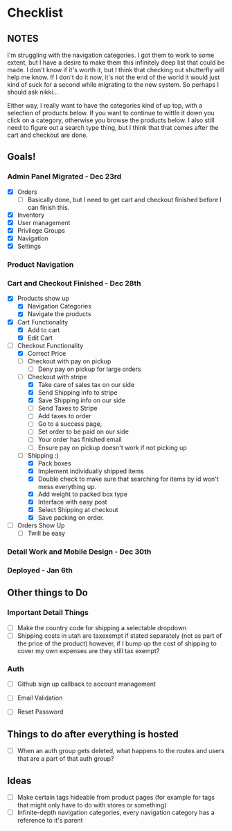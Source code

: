 # Checklist

## NOTES
I'm struggling with the navigation categories. I got them to work to some extent, but I have a desire to make them
this infinitely deep list that could be made. I don't know if it's worth it, but I think that checking out shutterfly will help me know.
If I don't do it now, it's not the end of the world it would just kind of suck for a second while migrating to the new system. So
perhaps I should ask nikki...

Either way, I really want to have the categories kind of up top, with a selection of products below. If you want to continue to wittle it down
you click on a category, otherwise you browse the products below. I also still need to figure out a search type thing, but I think that that comes after the
cart and checkout are done.

## Goals!
### Admin Panel Migrated - Dec 23rd
- [x] Orders
    - [ ] Basically done, but I need to get cart and checkout finished before I can finish this.
- [x] Inventory
- [x] User management
- [x] Privilege Groups
- [x] Navigation
- [x] Settings
### Product Navigation
### Cart and Checkout Finished - Dec 28th
- [x] Products show up
    - [x] Navigation Categories
    - [x] Navigate the products
- [x] Cart Functionality
    - [x] Add to cart
    - [x] Edit Cart
- [ ] Checkout Functionality
    - [x] Correct Price
    - [ ] Checkout with pay on pickup
        - [ ] Deny pay on pickup for large orders
    - [ ] Checkout with stripe
        - [x] Take care of sales tax on our side
        - [x] Send Shipping info to stripe
        - [x] Save Shipping info on our side
        - [ ] Send Taxes to Stripe
        - [ ] Add taxes to order
        - [ ] Go to a success page,
        - [ ] Set order to be paid on our side
        - [ ] Your order has finished email
        - [ ] Ensure pay on pickup doesn't work if not picking up
    - [ ] Shipping :)
        - [x] Pack boxes
        - [x] Implement individually shipped items
        - [x] Double check to make sure that searching for items by id won't mess everything up.
        - [x] Add weight to packed box type
        - [x] Interface with easy post
        - [x] Select Shipping at checkout
        - [x] Save packing on order. 
- [ ] Orders Show Up
    - [ ] Twill be easy
### Detail Work and Mobile Design - Dec 30th
### Deployed - Jan 6th

## Other things to Do 

### Important Detail Things
- [ ] Make the country code for shipping a selectable dropdown
- [ ] Shipping costs in utah are taxexempt if stated separately (not as part of the price of the product)
    however, if I bump up the cost of shipping to cover my own expenses are they still tax exempt?

### Auth
- [ ] Github sign up callback to account management
- [ ] Email Validation
- [ ] Reset Password


## Things to do after everything is hosted
- [ ] When an auth group gets deleted, what happens to the routes and users that are a part of that auth group?

## Ideas
- [ ] Make certain tags hideable from product pages (for example for tags that might only have to do with stores or something)
- [ ] Infinite-depth navigation categories, every navigation category has a reference to it's parent
